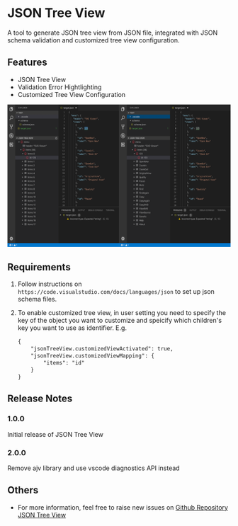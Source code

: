 # JSON Tree View

A tool to generate JSON tree view from JSON file, integrated with JSON schema validation and customized tree view configuration.

## Features

* JSON Tree View
* Validation Error Hightlighting
* Customized Tree View Configuration

<img src="./images/demo.png" width="600px">

## Requirements

1. Follow instructions on `https://code.visualstudio.com/docs/languages/json` to set up json schema files.
2. To enable customized tree view, in user setting you need to specify the key of the object you want to customize and speicify which children's key you want to use as identifier. E.g. 
    
    ```
    {
        "jsonTreeView.customizedViewActivated": true,
        "jsonTreeView.customizedViewMapping": {
            "items": "id"
        }
    }
    ```

## Release Notes

### 1.0.0

Initial release of JSON Tree View

### 2.0.0

Remove ajv library and use vscode diagnostics API instead

## Others
* For more information, feel free to raise new issues on [Github Repository JSON Tree View](https://github.com/ChaunceyKiwi/json-tree-view)
